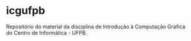 # icgufpb
Repositório do material da disciplina de Introdução à Computação Gráfica do Centro de Informática - UFPB.
